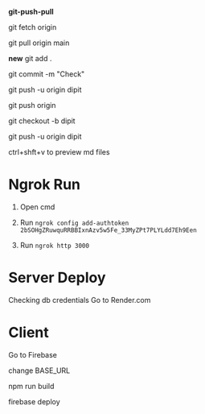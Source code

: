 **git-push-pull**

git fetch origin

git pull origin main


**new**
git add .

git commit -m "Check"

git push -u origin dipit

git push origin


git checkout -b dipit

git push -u origin dipit

ctrl+shft+v  to preview md files




# Ngrok Run
1. Open cmd
2. Run
   `ngrok config add-authtoken 2bSOHgZRuwquRRBBIxnAzv5w5Fe_33MyZPt7PLYLdd7Eh9Een`

   
3. Run
   `ngrok http 3000`

# Server Deploy
Checking db credentials
Go to Render.com

# Client
 Go to Firebase
 
 change BASE_URL
 
npm run build

firebase deploy





